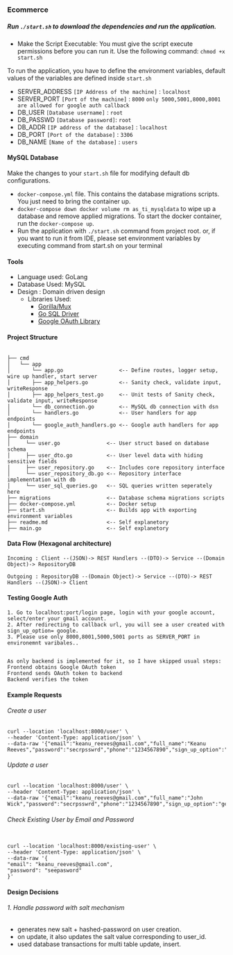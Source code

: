 ### Ecommerce

##### Run `./start.sh` to download the dependencies and run the application.
* Make the Script Executable: You must give the script execute permissions before you can run it. Use the following command:
  `chmod +x start.sh`


To run the application, you have to define the environment variables, default values of the variables are defined inside `start.sh`

- SERVER_ADDRESS    `[IP Address of the machine]` : `localhost`
- SERVER_PORT       `[Port of the machine]` : `8000` `only 5000,5001,8000,8001 are allowed for google auth callback`
- DB_USER           `[Database username]` : `root`
- DB_PASSWD         `[Database password]`: `root`
- DB_ADDR           `[IP address of the database]` : `localhost`
- DB_PORT           `[Port of the database]` : `3306`
- DB_NAME           `[Name of the database]` : `users`

#### MySQL Database
Make the changes to your `start.sh` file for modifying default db configurations.
* `docker-compose.yml` file. This contains the database migrations scripts. You just need to bring the container up.
* `docker-compose down
  docker volume rm as_ti_mysqldata` to wipe up a database and remove applied migrations.
  To start the docker container, run the `docker-compose up`.
* Run the application with `./start.sh` command from project root. or, if you want to run it from IDE, please set
  environment variables by executing command from start.sh on your terminal

#### Tools

* Language used: GoLang
* Database Used: MySQL
* Design       : Domain driven design
  * Libraries Used:
    * [Gorilla/Mux](https://github.com/gorilla/mux)
    * [Go SQL Driver](https://github.com/go-sql-driver/mysql)
    * [Google OAuth Library](golang.org/x/oauth2/google)

#### Project Structure
```

├── cmd
│   └── app
│       └── app.go                  <-- Define routes, logger setup, wire up handler, start server
│       ├── app_helpers.go          <-- Sanity check, validate input, writeResponse
│       ├── app_helpers_test.go     <-- Unit tests of Sanity check, validate input, writeResponse
│       └── db_connection.go        <-- MySQL db connection with dsn
│       └── handlers.go             <-- User handlers for app endpoints
│       └── google_auth_handlers.go <-- Google auth handlers for app endpoints
├── domain
│     └── user.go               <-- User struct based on database schema
│     ├── user_dto.go           <-- User level data with hiding sensitive fields
│     ├── user_repository.go    <-- Includes core repository interface
│     └── user_repository_db.go <-- Repository interface implementation with db
│     └── user_sql_queries.go   <-- SQL queries written seperately here
├── migrations                  <-- Database schema migrations scripts
├── docker-compose.yml          <-- Docker setup
├── start.sh                    <-- Builds app with exporting environment variables
├── readme.md                   <-- Self explanetory
├── main.go                     <-- Self explanetory

```


#### Data Flow (Hexagonal architecture)

    Incoming : Client --(JSON)-> REST Handlers --(DTO)-> Service --(Domain Object)-> RepositoryDB

    Outgoing : RepositoryDB --(Domain Object)-> Service --(DTO)-> REST Handlers --(JSON)-> Client

#### Testing Google Auth

```
1. Go to localhost:port/login page, login with your google account, select/enter your gmail account.
2. After redirecting to callback url, you will see a user created with sign_up_option= google.
3. Please use only 8000,8001,5000,5001 ports as SERVER_PORT in environemnt varibales..


As only backend is implemented for it, so I have skipped usual steps:
Frontend obtains Google OAuth token
Frontend sends OAuth token to backend
Backend verifies the token
```

#### Example Requests

###### Create a user

```
curl --location 'localhost:8000/user' \
--header 'Content-Type: application/json' \
--data-raw '{"email":"keanu_reeves@gmail.com","full_name":"Keanu Reeves","password":"secrpsswrd","phone":"1234567890","sign_up_option":"general"}'
```

###### Update a user

```
curl --location 'localhost:8000/user' \
--header 'Content-Type: application/json' \
--data-raw '{"email":"keanu_reeves@gmail.com","full_name":"John Wick","password":"secrpsswrd","phone":"1234567890","sign_up_option":"general"}'
```

###### Check Existing User by Email and Password

```

curl --location 'localhost:8000/existing-user' \
--header 'Content-Type: application/json' \
--data-raw '{
"email": "keanu_reeves@gmail.com",
"password": "seepasword"
}'

```

#### Design Decisions

###### 1. Handle password with salt mechanism

* generates new salt + hashed-password on user creation.
* on update, it also updates the salt value corresponding to user_id.
* used database transactions for multi table update, insert.
